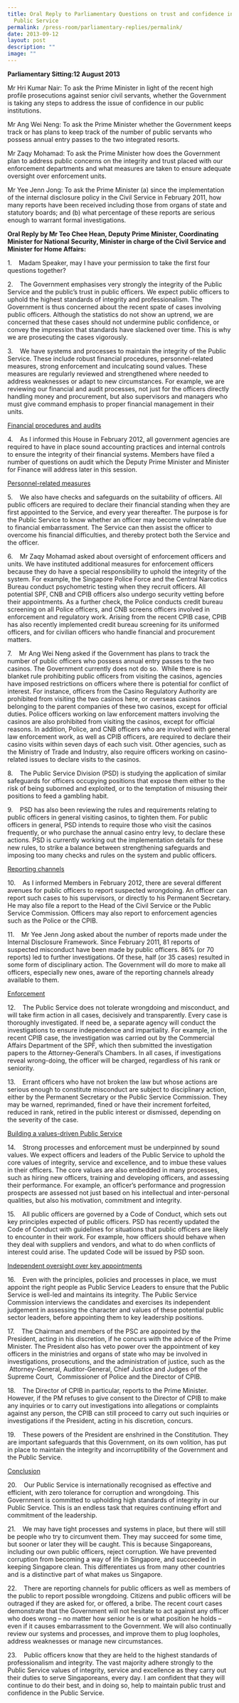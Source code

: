 ```yaml
---
title: Oral Reply to Parliamentary Questions on trust and confidence in the
  Public Service
permalink: /press-room/parliamentary-replies/permalink/
date: 2013-09-12
layout: post
description: ""
image: ""
---
```

**Parliamentary Sitting:12 August 2013**

Mr Hri Kumar Nair: To ask the Prime Minister in light of the recent high profile prosecutions against senior civil servants, whether the Government is taking any steps to address the issue of confidence in our public institutions.  
  
Mr Ang Wei Neng: To ask the Prime Minister whether the Government keeps track or has plans to keep track of the number of public servants who possess annual entry passes to the two integrated resorts.  
  
Mr Zaqy Mohamad: To ask the Prime Minister how does the Government plan to address public concerns on the integrity and trust placed with our enforcement departments and what measures are taken to ensure adequate oversight over enforcement units.  
  
Mr Yee Jenn Jong: To ask the Prime Minister (a) since the implementation of the internal disclosure policy in the Civil Service in February 2011, how many reports have been received including those from organs of state and statutory boards; and (b) what percentage of these reports are serious enough to warrant formal investigations.  
  
  
**Oral Reply by Mr Teo Chee Hean, Deputy Prime Minister, Coordinating Minister for National Security, Minister in charge of the Civil Service and Minister for Home Affairs:**
  
1.    Madam Speaker, may I have your permission to take the first four questions together?  
  
2.    The Government emphasises very strongly the integrity of the Public Service and the public’s trust in public officers. We expect public officers to uphold the highest standards of integrity and professionalism. The Government is thus concerned about the recent spate of cases involving public officers. Although the statistics do not show an uptrend, we are concerned that these cases should not undermine public confidence, or convey the impression that standards have slackened over time. This is why we are prosecuting the cases vigorously.  
  
3.    We have systems and processes to maintain the integrity of the Public Service. These include robust financial procedures, personnel-related measures, strong enforcement and inculcating sound values. These measures are regularly reviewed and strengthened where needed to address weaknesses or adapt to new circumstances. For example, we are reviewing our financial and audit processes, not just for the officers directly handling money and procurement, but also supervisors and managers who must give command emphasis to proper financial management in their units.  
  
<u>Financial procedures and audits</u>

4.    As I informed this House in February 2012, all government agencies are required to have in place sound accounting practices and internal controls to ensure the integrity of their financial systems. Members have filed a number of questions on audit which the Deputy Prime Minister and Minister for Finance will address later in this session.  
  
<u>Personnel-related measures</u>
  
5.    We also have checks and safeguards on the suitability of officers. All public officers are required to declare their financial standing when they are first appointed to the Service, and every year thereafter. The purpose is for the Public Service to know whether an officer may become vulnerable due to financial embarrassment. The Service can then assist the officer to overcome his financial difficulties, and thereby protect both the Service and the officer.  
  
6.    Mr Zaqy Mohamad asked about oversight of enforcement officers and units. We have instituted additional measures for enforcement officers because they do have a special responsibility to uphold the integrity of the system. For example, the Singapore Police Force and the Central Narcotics Bureau conduct psychometric testing when they recruit officers. All potential SPF, CNB and CPIB officers also undergo security vetting before their appointments. As a further check, the Police conducts credit bureau screening on all Police officers, and CNB screens officers involved in enforcement and regulatory work. Arising from the recent CPIB case, CPIB has also recently implemented credit bureau screening for its uniformed officers, and for civilian officers who handle financial and procurement matters.  
  
7.    Mr Ang Wei Neng asked if the Government has plans to track the number of public officers who possess annual entry passes to the two casinos. The Government currently does not do so.  While there is no blanket rule prohibiting public officers from visiting the casinos, agencies have imposed restrictions on officers where there is potential for conflict of interest. For instance, officers from the Casino Regulatory Authority are prohibited from visiting the two casinos here, or overseas casinos belonging to the parent companies of these two casinos, except for official duties. Police officers working on law enforcement matters involving the casinos are also prohibited from visiting the casinos, except for official reasons. In addition, Police, and CNB officers who are involved with general law enforcement work, as well as CPIB officers, are required to declare their casino visits within seven days of each such visit. Other agencies, such as the Ministry of Trade and Industry, also require officers working on casino-related issues to declare visits to the casinos.  
  
8.    The Public Service Division (PSD) is studying the application of similar safeguards for officers occupying positions that expose them either to the risk of being suborned and exploited, or to the temptation of misusing their positions to feed a gambling habit.  
  
9.    PSD has also been reviewing the rules and requirements relating to public officers in general visiting casinos, to tighten them. For public officers in general, PSD intends to require those who visit the casinos frequently, or who purchase the annual casino entry levy, to declare these actions. PSD is currently working out the implementation details for these new rules, to strike a balance between strengthening safeguards and imposing too many checks and rules on the system and public officers.   
  
<u>Reporting channels</u>
  
10.    As I informed Members in February 2012, there are several different avenues for public officers to report suspected wrongdoing. An officer can report such cases to his supervisors, or directly to his Permanent Secretary. He may also file a report to the Head of the Civil Service or the Public Service Commission. Officers may also report to enforcement agencies such as the Police or the CPIB.  
  
11.    Mr Yee Jenn Jong asked about the number of reports made under the Internal Disclosure Framework. Since February 2011, 81 reports of suspected misconduct have been made by public officers. 86% (or 70 reports) led to further investigations. Of these, half (or 35 cases) resulted in some form of disciplinary action. The Government will do more to make all officers, especially new ones, aware of the reporting channels already available to them.  
  
<u>Enforcement</u>  
  
12.    The Public Service does not tolerate wrongdoing and misconduct, and will take firm action in all cases, decisively and transparently. Every case is thoroughly investigated. If need be, a separate agency will conduct the investigations to ensure independence and impartiality. For example, in the recent CPIB case, the investigation was carried out by the Commercial Affairs Department of the SPF, which then submitted the investigation papers to the Attorney-General’s Chambers. In all cases, if investigations reveal wrong-doing, the officer will be charged, regardless of his rank or seniority.  
  
13.    Errant officers who have not broken the law but whose actions are serious enough to constitute misconduct are subject to disciplinary action, either by the Permanent Secretary or the Public Service Commission. They may be warned, reprimanded, fined or have their increment forfeited, reduced in rank, retired in the public interest or dismissed, depending on the severity of the case.  
  
<u>Building a values-driven Public Service</u>
  
14.    Strong processes and enforcement must be underpinned by sound values. We expect officers and leaders of the Public Service to uphold the core values of integrity, service and excellence, and to imbue these values in their officers. The core values are also embedded in many processes, such as hiring new officers, training and developing officers, and assessing their performance. For example, an officer’s performance and progression prospects are assessed not just based on his intellectual and inter-personal qualities, but also his motivation, commitment and integrity.  
  
15.    All public officers are governed by a Code of Conduct, which sets out key principles expected of public officers. PSD has recently updated the Code of Conduct with guidelines for situations that public officers are likely to encounter in their work. For example, how officers should behave when they deal with suppliers and vendors, and what to do when conflicts of interest could arise. The updated Code will be issued by PSD soon.  
  
<u>Independent oversight over key appointments</u>

16.    Even with the principles, policies and processes in place, we must appoint the right people as Public Service Leaders to ensure that the Public Service is well-led and maintains its integrity. The Public Service Commission interviews the candidates and exercises its independent judgement in assessing the character and values of these potential public sector leaders, before appointing them to key leadership positions.  
  
17.    The Chairman and members of the PSC are appointed by the President, acting in his discretion, if he concurs with the advice of the Prime Minister. The President also has veto power over the appointment of key officers in the ministries and organs of state who may be involved in investigations, prosecutions, and the administration of justice, such as the  Attorney-General, Auditor-General, Chief Justice and Judges of the Supreme Court,  Commissioner of Police and the Director of CPIB.  
  
18.    The Director of CPIB in particular, reports to the Prime Minister. However, if the PM refuses to give consent to the Director of CPIB to make any inquiries or to carry out investigations into allegations or complaints against any person, the CPIB can still proceed to carry out such inquiries or investigations if the President, acting in his discretion, concurs.  
  
19.    These powers of the President are enshrined in the Constitution. They are important safeguards that this Government, on its own volition, has put in place to maintain the integrity and incorruptibility of the Government and the Public Service.  
  
<u>Conclusion</u>  
  
20.    Our Public Service is internationally recognised as effective and efficient, with zero tolerance for corruption and wrongdoing. This Government is committed to upholding high standards of integrity in our Public Service. This is an endless task that requires continuing effort and commitment of the leadership.  
  
21.    We may have tight processes and systems in place, but there will still be people who try to circumvent them. They may succeed for some time, but sooner or later they will be caught. This is because Singaporeans, including our own public officers, reject corruption. We have prevented corruption from becoming a way of life in Singapore, and succeeded in keeping Singapore clean. This differentiates us from many other countries and is a distinctive part of what makes us Singapore.  
  
22.    There are reporting channels for public officers as well as members of the public to report possible wrongdoing. Citizens and public officers will be outraged if they are asked for, or offered, a bribe. The recent court cases demonstrate that the Government will not hesitate to act against any officer who does wrong – no matter how senior he is or what position he holds – even if it causes embarrassment to the Government. We will also continually review our systems and processes, and improve them to plug loopholes, address weaknesses or manage new circumstances.  
  
23.    Public officers know that they are held to the highest standards of professionalism and integrity. The vast majority adhere strongly to the Public Service values of integrity, service and excellence as they carry out their duties to serve Singaporeans, every day. I am confident that they will continue to do their best, and in doing so, help to maintain public trust and confidence in the Public Service.